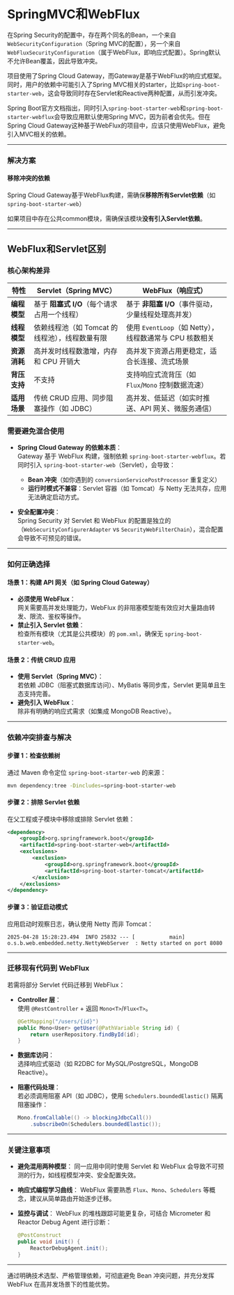 # SpringMVC和WebFlux

在Spring Security的配置中，存在两个同名的Bean，一个来自`WebSecurityConfiguration`（Spring MVC的配置），另一个来自`WebFluxSecurityConfiguration`（属于WebFlux，即响应式配置）。Spring默认不允许Bean覆盖，因此导致冲突。

项目使用了Spring Cloud Gateway，而Gateway是基于WebFlux的响应式框架。同时，用户的依赖中可能引入了Spring MVC相关的starter，比如`spring-boot-starter-web`，这会导致同时存在Servlet和Reactive两种配置，从而引发冲突。

Spring Boot官方文档指出，同时引入`spring-boot-starter-web`和`spring-boot-starter-webflux`会导致应用默认使用Spring MVC，因为前者会优先。但在Spring Cloud Gateway这种基于WebFlux的项目中，应该只使用WebFlux，避免引入MVC相关的依赖。

------

### 解决方案

#### 移除冲突的依赖

Spring Cloud Gateway基于WebFlux构建，需确保**移除所有Servlet依赖**（如`spring-boot-starter-web`）

如果项目中存在公共common模块，需确保该模块**没有引入Servlet依赖**。

------

## WebFlux和Servlet区别

### 核心架构差异
| **特性**     | **Servlet（Spring MVC）**                      | **WebFlux（响应式）**                                   |
| ------------ | ---------------------------------------------- | ------------------------------------------------------- |
| **编程模型** | 基于 **阻塞式 I/O**（每个请求占用一个线程）    | 基于 **非阻塞 I/O**（事件驱动，少量线程处理高并发）     |
| **线程模型** | 依赖线程池（如 Tomcat 的线程池），线程数量有限 | 使用 `EventLoop`（如 Netty），线程数通常与 CPU 核数相关 |
| **资源消耗** | 高并发时线程数激增，内存和 CPU 开销大          | 高并发下资源占用更稳定，适合长连接、流式场景            |
| **背压支持** | 不支持                                         | 支持响应式流背压（如 `Flux`/`Mono` 控制数据流速）       |
| **适用场景** | 传统 CRUD 应用、同步阻塞操作（如 JDBC）        | 高并发、低延迟（如实时推送、API 网关、微服务通信）      |

### 需要避免混合使用
- **Spring Cloud Gateway 的依赖本质**：  
  Gateway 基于 WebFlux 构建，强制依赖 `spring-boot-starter-webflux`。若同时引入 `spring-boot-starter-web`（Servlet），会导致：
  - **Bean 冲突**（如你遇到的 `conversionServicePostProcessor` 重复定义）
  - **运行时模式不兼容**：Servlet 容器（如 Tomcat）与 Netty 无法共存，应用无法确定启动方式。

- **安全配置冲突**：  
  Spring Security 对 Servlet 和 WebFlux 的配置是独立的（`WebSecurityConfigurerAdapter` vs `SecurityWebFilterChain`），混合配置会导致不可预见的错误。

---

### 如何正确选择
#### 场景 1：构建 API 网关（如 Spring Cloud Gateway）
- **必须使用 WebFlux**：  
  网关需要高并发处理能力，WebFlux 的非阻塞模型能有效应对大量路由转发、限流、鉴权等操作。
- **禁止引入 Servlet 依赖**：  
  检查所有模块（尤其是公共模块）的 `pom.xml`，确保无 `spring-boot-starter-web`。

#### 场景 2：传统 CRUD 应用
- **使用 Servlet（Spring MVC）**：  
  若依赖 JDBC（阻塞式数据库访问）、MyBatis 等同步库，Servlet 更简单且生态支持完善。
- **避免引入 WebFlux**：  
  除非有明确的响应式需求（如集成 MongoDB Reactive）。

---

### 依赖冲突排查与解决
#### 步骤 1：检查依赖树
通过 Maven 命令定位 `spring-boot-starter-web` 的来源：
```bash
mvn dependency:tree -Dincludes=spring-boot-starter-web
```

#### 步骤 2：排除 Servlet 依赖
在父工程或子模块中移除或排除 Servlet 依赖：
```xml
<dependency>
    <groupId>org.springframework.boot</groupId>
    <artifactId>spring-boot-starter-web</artifactId>
    <exclusions>
        <exclusion>
            <groupId>org.springframework.boot</groupId>
            <artifactId>spring-boot-starter-tomcat</artifactId>
        </exclusion>
    </exclusions>
</dependency>
```

#### 步骤 3：验证启动模式
应用启动时观察日志，确认使用 Netty 而非 Tomcat：
```log
2025-04-28 15:28:23.494  INFO 25832 --- [           main] o.s.b.web.embedded.netty.NettyWebServer  : Netty started on port 8080
```

---

### 迁移现有代码到 WebFlux
若需将部分 Servlet 代码迁移到 WebFlux：
- **Controller 层**：  
  使用 `@RestController` + 返回 `Mono<T>`/`Flux<T>`。
  
  ```java
  @GetMapping("/users/{id}")
  public Mono<User> getUser(@PathVariable String id) {
      return userRepository.findById(id);
  }
  ```
  
- **数据库访问**：  
  选择响应式驱动（如 R2DBC for MySQL/PostgreSQL，MongoDB Reactive）。

- **阻塞代码处理**：  
  若必须调用阻塞 API（如 JDBC），使用 `Schedulers.boundedElastic()` 隔离阻塞操作：
  
  ```java
  Mono.fromCallable(() -> blockingJdbcCall())
      .subscribeOn(Schedulers.boundedElastic());
  ```

---

### 关键注意事项
- **避免混用两种模型**：
  同一应用中同时使用 Servlet 和 WebFlux 会导致不可预测的行为，如线程模型冲突、安全配置失效。
- **响应式编程学习曲线**：
  WebFlux 需要熟悉 `Flux`、`Mono`、`Schedulers` 等概念，建议从简单路由开始逐步迁移。
- **监控与调试**：
  WebFlux 的堆栈跟踪可能更复杂，可结合 Micrometer 和 Reactor Debug Agent 进行诊断：
  
  ```java
  @PostConstruct
  public void init() {
      ReactorDebugAgent.init();
  }
  ```

---

通过明确技术选型、严格管理依赖，可彻底避免 Bean 冲突问题，并充分发挥 WebFlux 在高并发场景下的性能优势。